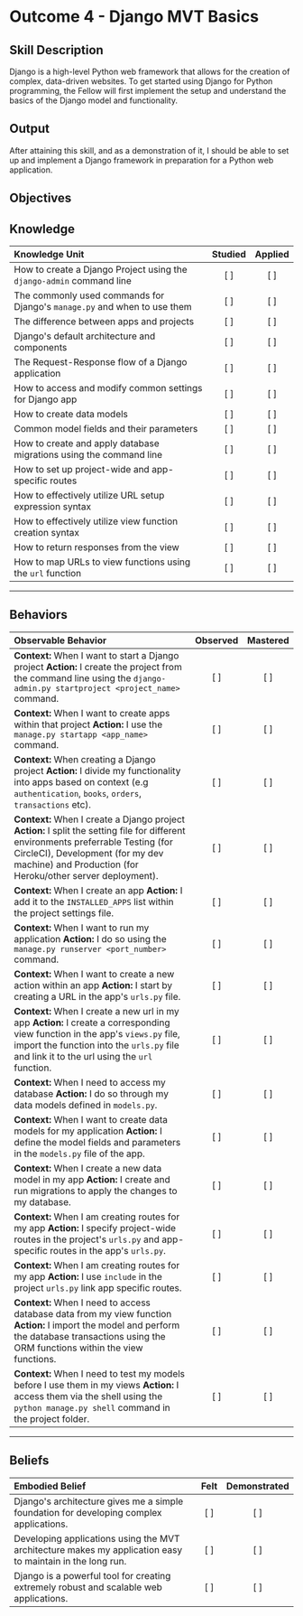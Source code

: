 # Outcome 4 - Django MVT Basics

**Skill Description**
----------
Django is a high-level Python web framework that allows for the creation of complex, data-driven websites. To get started using Django for Python programming, the Fellow will first implement the setup and understand the basics of the Django model and functionality. 


**Output**
----------
After attaining this skill, and as a demonstration of it, I should be able to set up and implement a Django framework in preparation for a Python web application. 


**Objectives**
----------
## **Knowledge**


| Knowledge Unit   |      Studied      | Applied |
|:-------------|:------------------:|:--------:|
| How to create a Django Project using the `django-admin` command line | [ ] | [ ] |
| The commonly used commands for Django's `manage.py` and when to use them | [ ] | [ ] |
| The difference between apps and projects | [ ] | [ ] |
| Django's default architecture and components | [ ] | [ ] |
| The Request-Response flow of a Django application | [ ] | [ ] |
| How to access and modify common settings for Django app | [ ] | [ ] |
| How to create data models | [ ] | [ ] |
| Common model fields and their parameters | [ ] | [ ] |
| How to create and apply database migrations using the command line | [ ] | [ ] |
| How to set up project-wide and app-specific routes | [ ] | [ ] |
| How to effectively utilize URL setup expression syntax | [ ] | [ ] |
| How to effectively utilize view function creation syntax | [ ] | [ ] |
| How to return responses from the view | [ ] | [ ] |
| How to map URLs to view functions using the `url` function | [ ] | [ ] |


----------


## **Behaviors**

| Observable Behavior   |      Observed      | Mastered |
|:-------------|:------------------:|:--------:|
| **Context:** When I want to start a Django project **Action:** I create the project from the command line using the `django-admin.py startproject <project_name>` command. | [ ] | [ ] |
| **Context:** When I want to create apps within that project **Action:** I use the `manage.py startapp <app_name>` command. | [ ] | [ ] |
| **Context:** When creating a Django project **Action:** I divide my functionality into apps based on context (e.g `authentication`, `books`, `orders`, `transactions` etc). | [ ] | [ ] |
| **Context:** When I create a Django project **Action:** I split the setting file for different environments preferrable Testing (for CircleCI), Development (for my dev machine) and Production (for Heroku/other server deployment). | [ ] | [ ] |
| **Context:** When I create an app **Action:** I add it to the `INSTALLED_APPS` list within the project settings file. | [ ] | [ ] |
| **Context:** When I want to run my application **Action:** I do so using the `manage.py runserver <port_number>` command. | [ ] | [ ] |
| **Context:** When I want to create a new action within an app **Action:** I start by creating a URL in the app's `urls.py` file. | [ ] | [ ] |
| **Context:** When I create a new url in my app **Action:** I create a corresponding view function in the app's `views.py` file, import the function into the `urls.py` file and link it to the url using the `url` function. | [ ] | [ ] |
| **Context:** When I need to access my database **Action:** I do so through my data models defined in `models.py`. | [ ] | [ ] |
| **Context:** When I want to create data models for my application **Action:** I define the model fields and parameters in the `models.py` file of the app. | [ ] | [ ] |
| **Context:** When I create a new data model in my app **Action:** I create and run migrations to apply the changes to my database. | [ ] | [ ] |
| **Context:** When I am creating routes for my app **Action:** I specify project-wide routes in the project's `urls.py` and app-specific routes in the app's `urls.py`. | [ ] | [ ] |
| **Context:** When I am creating routes for my app **Action:** I use `include` in the project `urls.py` link app specific routes. | [ ] | [ ] |
| **Context:** When I need to access database data from my view function **Action:** I import the model and perform the database transactions using the ORM functions within the view functions. | [ ] | [ ] |
| **Context:** When I need to test my models before I use them in my views **Action:** I access them via the shell using the `python manage.py shell` command in the project folder. | [ ] | [ ] |



----------


## **Beliefs**


| Embodied Belief   |      Felt      | Demonstrated |
|:-------------|:------------------:|:--------:|
| Django's architecture gives me a simple foundation for developing complex applications. | [ ] | [ ]  |
| Developing applications using the MVT architecture makes my application easy to maintain in the long run. | [ ] | [ ]  |
| Django is a powerful tool for creating extremely robust and scalable web applications. | [ ] | [ ]  |
